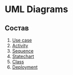 # UML Diagrams
## Состав

1. [Use case](https://github.com/LiL-Dicky/TaskMaster/tree/master/Диаграммы/Use%20case)
2. [Activity](https://github.com/LiL-Dicky/TaskMaster/tree/master/Диаграммы/Activity)
3. [Sequence](https://github.com/h1xxy/autohelper/tree/master/Diagrams/Sequence)
4. [Statechart]()
5. [Class]()
6. [Deployment]()
